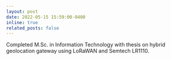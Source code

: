 ```yaml
---
layout: post
date: 2022-05-15 15:59:00-0400
inline: true
related_posts: false
---
```


Completed M.Sc. in Information Technology with thesis on hybrid geolocation gateway using LoRaWAN and Semtech LR1110.
